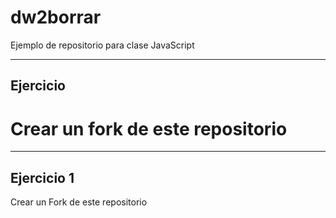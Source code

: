 # dw2borrar

Ejemplo de repositorio para clase JavaScript

--- 

## Ejercicio

Crear un fork de este repositorio
=======
---

## Ejercicio 1

Crear un Fork de este repositorio
